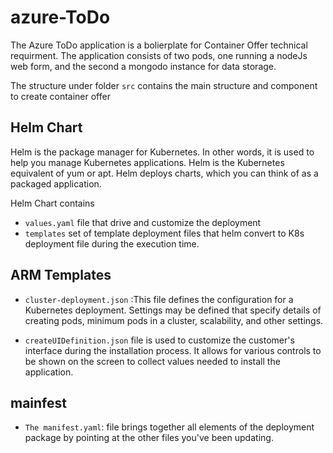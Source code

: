 # azure-ToDo
The Azure ToDo application is a bolierplate for Container Offer technical requirment. The application consists of two pods, one running a nodeJs web form, and the second a mongodo instance for data storage. 

The structure under folder `src` contains the main structure and component to create container offer

## Helm Chart 
Helm is the package manager for Kubernetes. In other words, it is used to help you manage Kubernetes applications. Helm is the Kubernetes equivalent of yum or apt. Helm deploys charts, which you can think of as a packaged application.

Helm Chart contains 
- `values.yaml` file that drive and customize the deployment
- `templates` set of template deployment files that helm convert to K8s deployment file during the execution time.


## ARM Templates 
- `cluster-deployment.json` :This file defines the configuration for a Kubernetes deployment. Settings may be defined that specify details of creating pods, minimum pods in a cluster, scalability, and other settings.

- `createUIDefinition.json` file is used to customize the customer's interface during the installation process. It allows for various controls to be shown on the screen to collect values needed to install the application.

## mainfest
- `The manifest.yaml`: file brings together all elements of the deployment package by pointing at the other files you've been updating.

